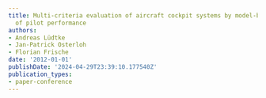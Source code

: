 ```yaml
---
title: Multi-criteria evaluation of aircraft cockpit systems by model-based simulation
  of pilot performance
authors:
- Andreas Lüdtke
- Jan-Patrick Osterloh
- Florian Frische
date: '2012-01-01'
publishDate: '2024-04-29T23:39:10.177540Z'
publication_types:
- paper-conference
---
```

